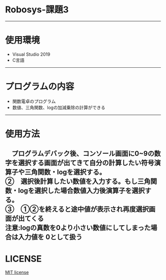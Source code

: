# Robosys-課題3  
---
# 使用環境  
* Visual Studio 2019  
* C言語  
---
# プログラムの内容  
* 関数電卓のプログラム   
* 数値、三角関数、logの加減乗除の計算ができる  
---
# 使用方法  
　プログラムデバック後、コンソール画面に0~9の数字を選択する画面が出てきて自分の計算したい符号演算子や三角関数・logを選択する。   
②　選択後計算したい数値を入力する。もし三角関数・logを選択した場合数値入力後演算子を選択する。   
③　①②を終えると途中値が表示され再度選択画面が出てくる  
注意:logの真数を0より小さい数値にしてしまった場合は入力値を 0として扱う   
---
# LICENSE
[MIT license](https://github.com/tadanohiroyuki/Robosys-3/blob/master/LICENSE)
